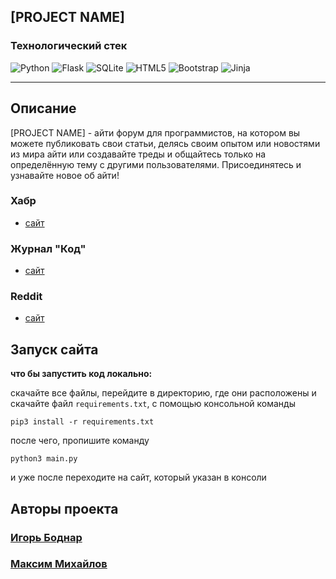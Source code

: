 ## [PROJECT NAME]
### Технологический стек

![Python](https://img.shields.io/badge/python-3670A0?style=for-the-badge&logo=python&logoColor=ffdd54)
![Flask](https://img.shields.io/badge/flask-%23000.svg?style=for-the-badge&logo=flask&logoColor=white)
![SQLite](https://img.shields.io/badge/sqlite-%2307405e.svg?style=for-the-badge&logo=sqlite&logoColor=white)
![HTML5](https://img.shields.io/badge/html5-%23E34F26.svg?style=for-the-badge&logo=html5&logoColor=white)
![Bootstrap](https://img.shields.io/badge/bootstrap-%23563D7C.svg?style=for-the-badge&logo=bootstrap&logoColor=white)
![Jinja](https://img.shields.io/badge/jinja-white.svg?style=for-the-badge&logo=jinja&logoColor=black)

---

## Описание

[PROJECT NAME] - айти форум для программистов, на котором вы можете публиковать свои статьи, делясь своим опытом или новостями из мира айти или создавайте треды и общайтесь только на определённую тему с другими пользователями. Присоединятесь и узнавайте новое об айти!


### Хабр
- [сайт](https://habr.com/ru/all/)

### Журнал "Код"
- [сайт](https://thecode.media)

### Reddit
- [сайт](https://www.reddit.com)

## Запуск сайта

**что бы запустить код локально:**

скачайте все файлы, перейдите в директорию, где они расположены и скачайте файл `requirements.txt`, с помощью консольной команды

```
pip3 install -r requirements.txt
```
после чего, пропишите команду 

```
python3 main.py 
```

и уже после переходите на сайт, который указан в консоли

## Авторы проекта
### [Игорь Боднар](https://github.com/yaxzo)
### [Максим Михайлов](https://github.com/Maks1mBa)
